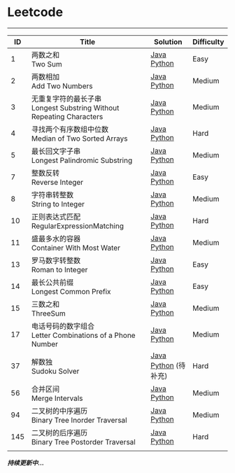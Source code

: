 # Leetcode

------------

| ID   | Title                                    | Solution                                 | Difficulty |
| ---- | ---------------------------------------- | ---------------------------------------- | ---------- |
| 1    | 两数之和<br />Two Sum                        | [Java](https://github.com/DoomBoom/Leetcode/blob/master/leetcodeJava/src/TwoSum.java) <br />[Python](https://github.com/DoomBoom/Leetcode/blob/master/leetcodePython/TwoSum.py) | Easy       |
| 2    | 两数相加<br>Add Two Numbers                  | [Java](https://github.com/DoomBoom/Leetcode/blob/master/leetcodeJava/src/AddTwoNumbers.java) <br />[Python](https://github.com/DoomBoom/Leetcode/blob/master/leetcodePython/AddTwoNumbers.py) | Medium     |
| 3    | 无重复字符的最长子串<br>Longest Substring Without Repeating Characters | [Java](https://github.com/DoomBoom/Leetcode/blob/master/leetcodeJava/src/LongestSubstringWithoutRepeatingCharacters.java) <br />[Python](https://github.com/DoomBoom/Leetcode/blob/master/leetcodePython/LongestSubstringWithoutRepeatingCharacters.py) | Medium     |
| 4    | 寻找两个有序数组中位数<br>Median of Two Sorted Arrays | [Java](https://github.com/DoomBoom/Leetcode/blob/master/leetcodeJava/src/MedianOfTwoSortedArrays.java) <br />[Python](https://github.com/DoomBoom/Leetcode/blob/master/leetcodePython/MedianOfTwoSortedArrays.py) | Hard       |
| 5    | 最长回文字子串<br />Longest Palindromic Substring | [Java](https://github.com/DoomBoom/Leetcode/blob/master/leetcodeJava/src/LongestPalindromicSubstring.java) <br />[Python](https://github.com/DoomBoom/Leetcode/blob/master/leetcodePython/LongestPalindromicSubstring.py) | Medium     |
| 7    | 整数反转<br>Reverse Integer                  | [Java](https://github.com/DoomBoom/Leetcode/blob/master/leetcodeJava/src/ReverseInteger.java) <br />[Python](https://github.com/DoomBoom/Leetcode/blob/master/leetcodePython/ReverseInteger.py) | Easy       |
| 8    | 字符串转整数<br>String to Integer              | [Java](https://github.com/DoomBoom/Leetcode/blob/master/leetcodeJava/src/StringToInteger.java) <br />[Python](https://github.com/DoomBoom/Leetcode/blob/master/leetcodePython/StringToInteger.py) | Medium     |
| 10   | 正则表达式匹配<br>RegularExpressionMatching     | [Java](https://github.com/DoomBoom/Leetcode/blob/master/leetcodeJava/src/RegularExpressionMatching.java) <br />[Python](https://github.com/DoomBoom/Leetcode/blob/master/leetcodePython/RegularExpressionMatching.py) | Hard       |
| 11   | 盛最多水的容器<br>Container With Most Water     | [Java](https://github.com/DoomBoom/Leetcode/blob/master/leetcodeJava/src/ContainerWithMostWater.java) <br />[Python](https://github.com/DoomBoom/Leetcode/blob/master/leetcodePython/ContainerWithMostWater.py) | Medium     |
| 13   | 罗马数字转整数<br>Roman to Integer              | [Java](https://github.com/DoomBoom/Leetcode/blob/master/leetcodeJava/src/RomanToInteger.java) <br />[Python](https://github.com/DoomBoom/Leetcode/blob/master/leetcodePython/RomanToInteger.py) | Easy       |
| 14   | 最长公共前缀<br>Longest Common Prefix          | [Java](https://github.com/DoomBoom/Leetcode/blob/master/leetcodeJava/src/LongestCommonPrefix.java) <br />[Python](https://github.com/DoomBoom/Leetcode/blob/master/leetcodePython/LongestCommonPrefix.py) | Easy       |
| 15   | 三数之和<br>ThreeSum                         | [Java](https://github.com/DoomBoom/Leetcode/blob/master/leetcodeJava/src/ThreeSum.java) <br />[Python](https://github.com/DoomBoom/Leetcode/blob/master/leetcodePython/ThreeSum.py) | Medium     |
| 17   | 电话号码的数字组合<br>Letter Combinations of a Phone Number | [Java](https://github.com/DoomBoom/Leetcode/blob/master/leetcodeJava/src/LetterCombinationsOfAPhoneNumber.java) <br />[Python](https://github.com/DoomBoom/Leetcode/blob/master/leetcodePython/LetterCombinationsOfAPhoneNumber.py) | Medium     |
| 37   | 解数独<br>Sudoku Solver                     | [Java](https://github.com/DoomBoom/Leetcode/blob/master/leetcodeJava/src/SudokuSolver.java) <br />[Python](https://github.com/DoomBoom/Leetcode/blob/master/leetcodePython/SudokuSolver.py) (待补充) | Hard       |
| 56   | 合并区间<br>Merge Intervals                  | [Java](https://github.com/DoomBoom/Leetcode/blob/master/leetcodeJava/src/MergeIntervals.java) <br />[Python](https://github.com/DoomBoom/Leetcode/blob/master/leetcodePython/MergeIntervals.py) | Medium     |
| 94   | 二叉树的中序遍历<br />Binary Tree Inorder Traversal | [Java](https://github.com/DoomBoom/Leetcode/blob/master/leetcodeJava/src/BinaryTreeInorderTraversal.java) <br />[Python](https://github.com/DoomBoom/Leetcode/blob/master/leetcodePython/BinaryTreeInorderTraversal.py) | Medium     |
| 145  | 二叉树的后序遍历<br />Binary Tree Postorder Traversal | [Java](https://github.com/DoomBoom/Leetcode/blob/master/leetcodeJava/src/BinaryTreePostorderTraversal.java) <br />[Python](https://github.com/DoomBoom/Leetcode/blob/master/leetcodePython/BinaryTreePostorderTraversal.py) | Hard       |
|      |                                          |                                          |            |



***持续更新中...***



